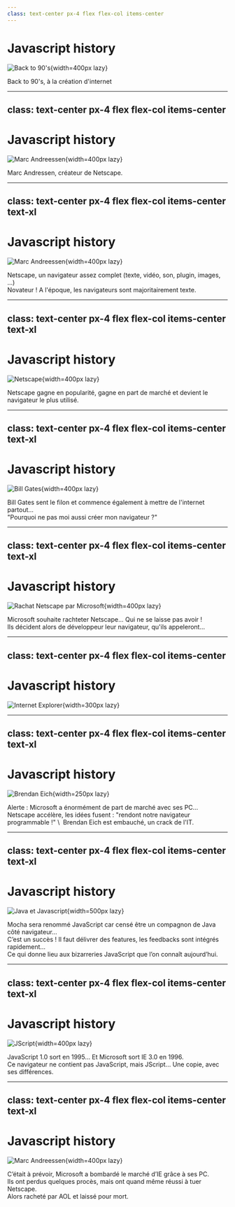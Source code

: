 ```yaml
---
class: text-center px-4 flex flex-col items-center
---
```



# Javascript history


![Back to 90's](/intro/1.png){width=400px lazy}


<p class="text-xl">Back to 90's, à la création d'internet</p>

---
class: text-center px-4 flex flex-col items-center
---

# Javascript history

![Marc Andreessen](/intro/2.png){width=400px lazy}

<p class="text-xl">Marc Andressen, créateur de Netscape.</p>

---
class: text-center px-4 flex flex-col items-center text-xl
---

# Javascript history

![Marc Andreessen](/intro/3.png){width=400px lazy}

Netscape, un navigateur assez complet (texte, vidéo, son, plugin, images, ...) \
Novateur ! A l'époque, les navigateurs sont majoritairement texte.


---
class: text-center px-4 flex flex-col items-center text-xl
---

# Javascript history

![Netscape](/intro/4.png){width=400px lazy}

Netscape gagne en popularité, gagne en part de marché et devient le navigateur le plus utilisé.



---
class: text-center px-4 flex flex-col items-center text-xl
---

# Javascript history

![Bill Gates](/intro/5.png){width=400px lazy}

Bill Gates sent le filon et commence également à mettre de l'internet partout...\
"Pourquoi ne pas moi aussi créer mon navigateur ?"

---
class: text-center px-4 flex flex-col items-center text-xl
---

# Javascript history

![Rachat Netscape par Microsoft](/intro/6.png){width=400px lazy}

Microsoft souhaite rachteter Netscape... Qui ne se laisse pas avoir !\
Ils décident alors de développeur leur navigateur, qu'ils appeleront...

---
class: text-center px-4 flex flex-col items-center
---

# Javascript history

![Internet Explorer](/intro/7.png){width=300px lazy}


---
class: text-center px-4 flex flex-col items-center text-xl
---

# Javascript history

![Brendan Eich](/intro/8.png){width=250px lazy}

Alerte : Microsoft a énormément de part de marché avec ses PC...\
Netscape accélère, les idées fusent : "rendont notre navigateur programmable !" \ 
Brendan Eich est embauché, un crack de l'IT.


---
class: text-center px-4 flex flex-col items-center text-xl
---

# Javascript history

![Java et Javascript](/intro/9.png){width=500px lazy}

Mocha sera renommé JavaScript car censé être un compagnon de Java côté navigateur… \
C’est un succès ! Il faut délivrer des features, les feedbacks sont intégrés rapidement… \
Ce qui donne lieu aux bizarreries JavaScript que l’on connaît aujourd’hui.

---
class: text-center px-4 flex flex-col items-center text-xl
---

# Javascript history

![JScript](/intro/10.png){width=400px lazy}

JavaScript 1.0 sort en 1995… Et Microsoft sort IE 3.0 en 1996. \
Ce navigateur ne contient pas JavaScript, mais JScript… Une copie, avec ses différences.



---
class: text-center px-4 flex flex-col items-center text-xl
---

# Javascript history

![Marc Andreessen](/intro/11.png){width=400px lazy}

C’était à prévoir, Microsoft a bombardé le marché d’IE grâce à ses PC. \
Ils ont perdus quelques procès, mais ont quand même réussi à tuer Netscape. \
Alors racheté par AOL et laissé pour mort.

